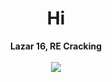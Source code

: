<h1 align="center">Hi</h1>
<p align="center">
  <b>Lazar 16, RE Cracking</b>
  <br></br>
  <img src="https://discord.c99.nl/widget/theme-4/857695722552295475.png">

